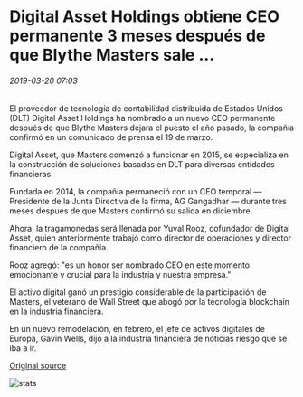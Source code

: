# Digital Asset Holdings obtiene CEO permanente 3 meses después de que Blythe Masters sale ...

###### 2019-03-20 07:03

El proveedor de tecnología de contabilidad distribuida de Estados Unidos (DLT) Digital Asset Holdings ha nombrado a un nuevo CEO permanente después de que Blythe Masters dejara el puesto el año pasado, la compañía confirmó en un comunicado de prensa el 19 de marzo.

Digital Asset, que Masters comenzó a funcionar en 2015, se especializa en la construcción de soluciones basadas en DLT para diversas entidades financieras.

Fundada en 2014, la compañía permaneció con un CEO temporal — Presidente de la Junta Directiva de la firma, AG Gangadhar — durante tres meses después de que Masters confirmó su salida en diciembre.

Ahora, la tragamonedas será llenada por Yuval Rooz, cofundador de Digital Asset, quien anteriormente trabajó como director de operaciones y director financiero de la compañía.

Rooz agregó: "es un honor ser nombrado CEO en este momento emocionante y crucial para la industria y nuestra empresa."

El activo digital ganó un prestigio considerable de la participación de Masters, el veterano de Wall Street que abogó por la tecnología blockchain en la industria financiera.

En un nuevo remodelación, en febrero, el jefe de activos digitales de Europa, Gavin Wells, dijo a la industria financiera de noticias riesgo que se iba a ir.

[Original source](https://cointelegraph.com/news/digital-asset-holdings-gets-permanent-ceo-3-months-after-blythe-masters-leaves)

![stats](https://c.statcounter.com/11760860/0/a89fa40b/1/ "stats")